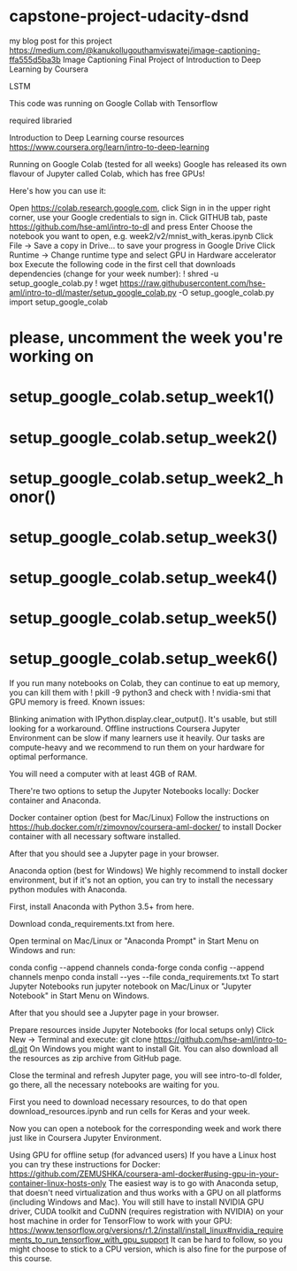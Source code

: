 # capstone-project-udacity-dsnd
 my blog post for this project
 https://medium.com/@kanukollugouthamviswatej/image-captioning-ffa555d5ba3b
Image Captioning
Final Project of Introduction to Deep Learning by Coursera

LSTM

This code was running on Google Collab with Tensorflow

required libraried

Introduction to Deep Learning course resources
https://www.coursera.org/learn/intro-to-deep-learning

Running on Google Colab (tested for all weeks)
Google has released its own flavour of Jupyter called Colab, which has free GPUs!

Here's how you can use it:

Open https://colab.research.google.com, click Sign in in the upper right corner, use your Google credentials to sign in.
Click GITHUB tab, paste https://github.com/hse-aml/intro-to-dl and press Enter
Choose the notebook you want to open, e.g. week2/v2/mnist_with_keras.ipynb
Click File -> Save a copy in Drive... to save your progress in Google Drive
Click Runtime -> Change runtime type and select GPU in Hardware accelerator box
Execute the following code in the first cell that downloads dependencies (change for your week number):
! shred -u setup_google_colab.py
! wget https://raw.githubusercontent.com/hse-aml/intro-to-dl/master/setup_google_colab.py -O setup_google_colab.py
import setup_google_colab
# please, uncomment the week you're working on
# setup_google_colab.setup_week1()
# setup_google_colab.setup_week2()
# setup_google_colab.setup_week2_honor()
# setup_google_colab.setup_week3()
# setup_google_colab.setup_week4()
# setup_google_colab.setup_week5()
# setup_google_colab.setup_week6()
If you run many notebooks on Colab, they can continue to eat up memory, you can kill them with ! pkill -9 python3 and check with ! nvidia-smi that GPU memory is freed.
Known issues:

Blinking animation with IPython.display.clear_output(). It's usable, but still looking for a workaround.
Offline instructions
Coursera Jupyter Environment can be slow if many learners use it heavily. Our tasks are compute-heavy and we recommend to run them on your hardware for optimal performance.

You will need a computer with at least 4GB of RAM.

There're two options to setup the Jupyter Notebooks locally: Docker container and Anaconda.

Docker container option (best for Mac/Linux)
Follow the instructions on https://hub.docker.com/r/zimovnov/coursera-aml-docker/ to install Docker container with all necessary software installed.

After that you should see a Jupyter page in your browser.

Anaconda option (best for Windows)
We highly recommend to install docker environment, but if it's not an option, you can try to install the necessary python modules with Anaconda.

First, install Anaconda with Python 3.5+ from here.

Download conda_requirements.txt from here.

Open terminal on Mac/Linux or "Anaconda Prompt" in Start Menu on Windows and run:

conda config --append channels conda-forge
conda config --append channels menpo
conda install --yes --file conda_requirements.txt
To start Jupyter Notebooks run jupyter notebook on Mac/Linux or "Jupyter Notebook" in Start Menu on Windows.

After that you should see a Jupyter page in your browser.

Prepare resources inside Jupyter Notebooks (for local setups only)
Click New -> Terminal and execute: git clone https://github.com/hse-aml/intro-to-dl.git On Windows you might want to install Git. You can also download all the resources as zip archive from GitHub page.

Close the terminal and refresh Jupyter page, you will see intro-to-dl folder, go there, all the necessary notebooks are waiting for you.

First you need to download necessary resources, to do that open download_resources.ipynb and run cells for Keras and your week.

Now you can open a notebook for the corresponding week and work there just like in Coursera Jupyter Environment.

Using GPU for offline setup (for advanced users)
If you have a Linux host you can try these instructions for Docker: https://github.com/ZEMUSHKA/coursera-aml-docker#using-gpu-in-your-container-linux-hosts-only
The easiest way is to go with Anaconda setup, that doesn't need virtualization and thus works with a GPU on all platforms (including Windows and Mac). You will still have to install NVIDIA GPU driver, CUDA toolkit and CuDNN (requires registration with NVIDIA) on your host machine in order for TensorFlow to work with your GPU: https://www.tensorflow.org/versions/r1.2/install/install_linux#nvidia_requirements_to_run_tensorflow_with_gpu_support It can be hard to follow, so you might choose to stick to a CPU version, which is also fine for the purpose of this course.
